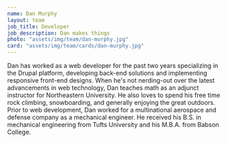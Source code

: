 ```yaml
---
name: Dan Murphy
layout: team
job_title: Developer
job_description: Dan makes things
photo: "assets/img/team/dan-murphy.jpg"
card: "assets/img/team/cards/dan-murphy.jpg"
---
```


Dan has worked as a web developer for the past two years specializing in the Drupal platform, developing back-end solutions and implementing responsive front-end designs. When he's not nerding-out over the latest advancements in web technology, Dan teaches math as an adjunct instructor for Northeastern University. He also loves to spend his free time rock climbing, snowboarding, and generally enjoying the great outdoors. Prior to web development, Dan worked for a multinational aerospace and defense company as a mechanical engineer. He received his B.S. in mechanical engineering from Tufts University and his M.B.A. from Babson College.

